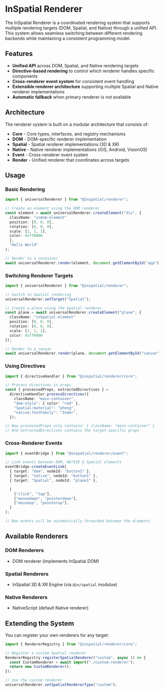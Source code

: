 # InSpatial Renderer

The InSpatial Renderer is a coordinated rendering system that supports multiple rendering targets (DOM, Spatial, and Native) through a unified API. This system allows seamless switching between different rendering backends while maintaining a consistent programming model.

## Features

- **Unified API** across DOM, Spatial, and Native rendering targets
- **Directive-based rendering** to control which renderer handles specific components
- **Cross-renderer event system** for consistent event handling
- **Extensible renderer architecture** supporting multiple Spatial and Native renderer implementations
- **Automatic fallback** when primary renderer is not available

## Architecture

The renderer system is built on a modular architecture that consists of:

- **Core** - Core types, interfaces, and registry mechanisms
- **DOM** - DOM-specific renderer implementation
- **Spatial** - Spatial renderer implementations (3D & XR)
- **Native** - Native renderer implementations (iOS, Android, VisionOS)
- **Event** - Cross-renderer event system
- **Render** - Unified renderer that coordinates across targets

## Usage

### Basic Rendering

```typescript
import { universalRenderer } from "@inspatial/renderer";

// Create an element using the DOM renderer
const element = await universalRenderer.createElement("div", {
  className: "indom-element"
  position: [0, 0, 0],
  rotation: [0, 0, 0],
  scale: [1, 1, 1],
  color: 0xff0000
  },
  "Hello World"
);

// Render to a container
await universalRenderer.render(element, document.getElementById("app"));
```

### Switching Renderer Targets

```typescript
import { universalRenderer } from "@inspatial/renderer";

// Switch to Spatial rendering
universalRenderer.setTarget("Spatial");

// Create a plane using the Spatial renderer
const plane = await universalRenderer.createElement("plane", {
  className: "inSpatial-element"
  position: [0, 0, 0],
  rotation: [0, 0, 0],
  scale: [1, 1, 1],
  color: 0xff0000
});

// Render to a canvas
await universalRenderer.render(plane, document.getElementById("canvas"));
```

### Using Directives

```typescript
import { directiveHandler } from "@inspatial/renderer/core";

// Process directives in props
const { processedProps, extractedDirectives } =
  directiveHandler.processDirectives({
    className: "main-container",
    "dom:style": { color: "red" },
    "Spatial:material": "phong",
    "native:fontFamily": "Inder",
  });

// Now processedProps only contains: { className: "main-container" }
// And extractedDirectives contains the target-specific props
```

### Cross-Renderer Events

```typescript
import { eventBridge } from "@inspatial/renderer/event";

// Link events between DOM, NATIVE & Spatial elements
eventBridge.createEventLink(
  { target: "dom", nodeId: "button1" },
  { target: "native", nodeId: "button1" },
  { target: "Spatial", nodeId: "plane1" },

  [
    ["click", "tap"],
    ["mousedown", "pointerdown"],
    ["mouseup", "pointerup"],
  ]
);

// Now events will be automatically forwarded between the elements
```

## Available Renderers

### DOM Renderers

- DOM renderer (implements InSpatial DOM)

### Spatial Renderers

- InSpatial 3D & XR Engine (via `@in/spatial` modulue)

### Native Renderers

- NativeScript (default Native renderer)

## Extending the System

You can register your own renderers for any target:

```typescript
import { RendererRegistry } from "@inspatial/renderer/core";

// Register a custom Spatial renderer
RendererRegistry.registerSpatialRenderer("custom", async () => {
  const CustomRenderer = await import("./custom-renderer");
  return new CustomRenderer();
});

// Use the custom renderer
universalRenderer.setSpatialRendererType("custom");
```

